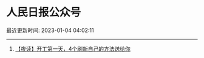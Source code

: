 # 人民日报公众号

最近更新时间: 2023-01-04 04:02:11

--- 
1. [【夜读】开工第一天，4个刷新自己的方法送给你](https://mp.weixin.qq.com/s/VdEF8IXK9aW08bo-E8DyjA) 
